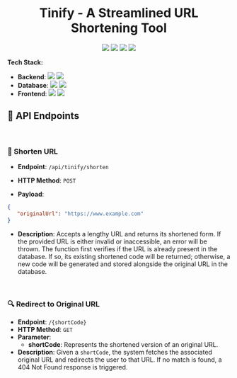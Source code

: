 <h1 align="center">Tinify - A Streamlined URL Shortening Tool</h1>
<p align="center">
    <img src="https://img.shields.io/github/repo-size/Porumbescu/tinify">
    <img src="https://img.shields.io/github/languages/top/Porumbescu/tinify">
    <img src="https://img.shields.io/github/last-commit/Porumbescu/tinify">
    <img src="https://img.shields.io/github/license/Porumbescu/tinify">
</p>

**Tech Stack:**
- **Backend**: <img src="https://img.shields.io/badge/Java-ED8B00?style=flat-square&logo=openjdk&logoColor=white"> <img src="https://img.shields.io/badge/Spring%20Boot-green?style=flat-square&logo=springboot">
- **Database**: <img src="https://img.shields.io/badge/PostgreSQL-blue?style=flat-square&logo=postgresql"> <img src="https://img.shields.io/badge/Hibernate-black?style=flat-square&logo=hibernate">
- **Frontend**: <img src="https://img.shields.io/badge/JavaScript-yellow?style=flat-square&logo=javascript"> <img src="https://img.shields.io/badge/React-blue?style=flat-square&logo=react">

## 🚀 API Endpoints

<br>

### 🔗 Shorten URL

- **Endpoint**: `/api/tinify/shorten`
- **HTTP Method**: `POST`

- **Payload**:
```json
{
   "originalUrl": "https://www.example.com"
}
```
- **Description**: Accepts a lengthy URL and returns its shortened form. If the provided URL is either invalid or inaccessible, an error will be thrown. The function first verifies if the URL is already present in the database. If so, its existing shortened code will be returned; otherwise, a new code will be generated and stored alongside the original URL in the database.

<br>

### 🔍 Redirect to Original URL

- **Endpoint**: `/{shortCode}`
- **HTTP Method**: `GET`
- **Parameter**:
  - **shortCode**: Represents the shortened version of an original URL.
- **Description**: Given a `shortCode`, the system fetches the associated original URL and redirects the user to that URL. If no match is found, a 404 Not Found response is triggered.

